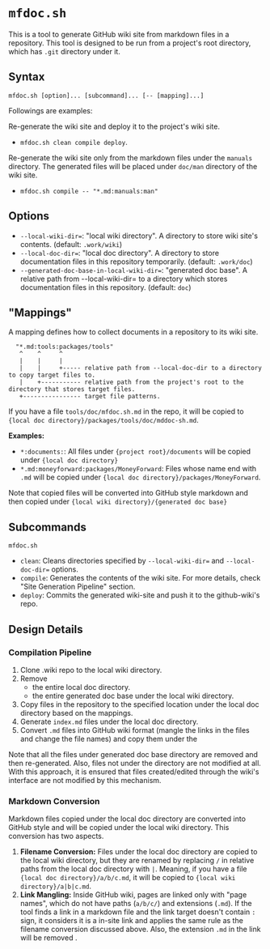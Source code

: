 # `mfdoc.sh`

This is a tool to generate GitHub wiki site from markdown files in a repository.
This tool is designed to be run from a project's root directory, which has `.git` directory under it.

## Syntax

`mfdoc.sh [option]... [subcommand]... [-- [mapping]...]`

Followings are examples:

Re-generate the wiki site and deploy it to the project's wiki site.

* `mfdoc.sh clean compile deploy`.

Re-generate the wiki site only from the markdown files under the `manuals` directory.
The generated files will be placed under `doc/man` directory of the wiki site.

* `mfdoc.sh compile -- "*.md:manuals:man"`


## Options

* `--local-wiki-dir=`: "local wiki directory". 
A directory to store wiki site's contents.
(default: `.work/wiki`)
* `--local-doc-dir=`: "local doc directory". 
A directory to store documentation files in this repository temporarily.
(default: `.work/doc`)
* `--generated-doc-base-in-local-wiki-dir=`: "generated doc base".
A relative path from --local-wiki-dir= to a directory which stores
documentation files in this repository.
(default: `doc`)

## "Mappings"

A mapping defines how to collect documents in a repository to its wiki site.

```
  "*.md:tools:packages/tools"
   ^    ^     ^
   |    |     |
   |    |     +----- relative path from --local-doc-dir to a directory to copy target files to.
   |    +----------- relative path from the project's root to the directory that stores target files.
   +---------------- target file patterns.
```

If you have a file `tools/doc/mfdoc.sh.md` in the repo, it will be copied to `{local doc directory}/packages/tools/doc/mddoc-sh.md`.

**Examples:**

- `*:documents:`: All files under `{project root}/documents` will be copied under `{local doc directory}`
- `*.md:moneyforward:packages/MoneyForward`: Files whose name end with `.md` will be copied under `{local doc directory}/packages/MoneyForward`.

Note that copied files will be converted into GitHub style markdown and then copied under `{local wiki directory}/{generated doc base}` 

## Subcommands

`mfdoc.sh` 

* `clean`: Cleans directories specified by `--local-wiki-dir=` and `--local-doc-dir=` options.
* `compile`: Generates the contents of the wiki site.
For more details, check "Site Generation Pipeline" section.
* `deploy`: Commits the generated wiki-site and push it to the github-wiki's repo.   

## Design Details

### Compilation Pipeline

1. Clone .wiki repo to the local wiki directory.
2. Remove
    * the entire local doc directory.
    * the entire generated doc base under the local wiki directory.
3. Copy files in the repository to the specified location under the local doc directory based on the mappings.
4. Generate `index.md` files under the local doc directory.
5. Convert `.md` files into GitHub wiki format (mangle the links in the files and change the file names) and copy them under the 

Note that all the files under generated doc base directory are removed and then re-generated.
Also, files not under the directory are not modified at all.
With this approach, it is ensured that files created/edited through the wiki's interface are not modified by this mechanism. 

### Markdown Conversion

Markdown files copied under the local doc directory are converted into GitHub style and will be copied under the local wiki directory.
This conversion has two aspects.

1. **Filename Conversion:** Files under the local doc directory are copied to the local wiki directory, but they are renamed by replacing `/` in relative paths from the local doc directory with `|`.
Meaning, if you have a file `{local doc directory}/a/b/c.md`, it will be copied to `{local wiki directory}/a|b|c.md`. 
2. **Link Mangling:** Inside GitHub wiki, pages are linked only with "page names", which do not have paths (`a/b/c/`) and extensions (`.md`).
If the tool finds a link in a markdown file and the link target doesn't contain `:` sign, it considers it is a in-site link and applies the same rule as the filename conversion discussed above.
Also, the extension `.md` in the link will be removed .

